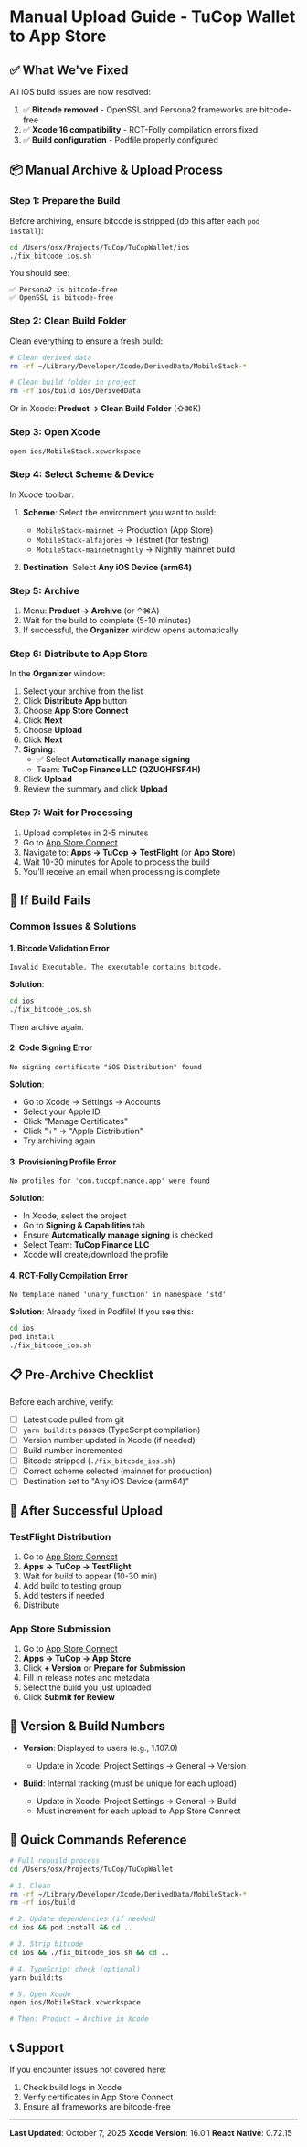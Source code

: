 # Manual Upload Guide - TuCop Wallet to App Store

## ✅ What We've Fixed

All iOS build issues are now resolved:

1. ✅ **Bitcode removed** - OpenSSL and Persona2 frameworks are bitcode-free
2. ✅ **Xcode 16 compatibility** - RCT-Folly compilation errors fixed
3. ✅ **Build configuration** - Podfile properly configured

## 📦 Manual Archive & Upload Process

### Step 1: Prepare the Build

Before archiving, ensure bitcode is stripped (do this after each `pod install`):

```bash
cd /Users/osx/Projects/TuCop/TuCopWallet/ios
./fix_bitcode_ios.sh
```

You should see:
```
✅ Persona2 is bitcode-free
✅ OpenSSL is bitcode-free
```

### Step 2: Clean Build Folder

Clean everything to ensure a fresh build:

```bash
# Clean derived data
rm -rf ~/Library/Developer/Xcode/DerivedData/MobileStack-*

# Clean build folder in project
rm -rf ios/build ios/DerivedData
```

Or in Xcode: **Product → Clean Build Folder** (⇧⌘K)

### Step 3: Open Xcode

```bash
open ios/MobileStack.xcworkspace
```

### Step 4: Select Scheme & Device

In Xcode toolbar:
1. **Scheme**: Select the environment you want to build:
   - `MobileStack-mainnet` → Production (App Store)
   - `MobileStack-alfajores` → Testnet (for testing)
   - `MobileStack-mainnetnightly` → Nightly mainnet build

2. **Destination**: Select **Any iOS Device (arm64)**

### Step 5: Archive

1. Menu: **Product → Archive** (or ⌃⌘A)
2. Wait for the build to complete (5-10 minutes)
3. If successful, the **Organizer** window opens automatically

### Step 6: Distribute to App Store

In the **Organizer** window:

1. Select your archive from the list
2. Click **Distribute App** button
3. Choose **App Store Connect**
4. Click **Next**
5. Choose **Upload**
6. Click **Next**
7. **Signing**:
   - ✅ Select **Automatically manage signing**
   - Team: **TuCop Finance LLC (QZUQHFSF4H)**
8. Click **Upload**
9. Review the summary and click **Upload**

### Step 7: Wait for Processing

1. Upload completes in 2-5 minutes
2. Go to [App Store Connect](https://appstoreconnect.apple.com)
3. Navigate to: **Apps → TuCop → TestFlight** (or **App Store**)
4. Wait 10-30 minutes for Apple to process the build
5. You'll receive an email when processing is complete

## 🔧 If Build Fails

### Common Issues & Solutions

#### 1. Bitcode Validation Error
```
Invalid Executable. The executable contains bitcode.
```

**Solution**:
```bash
cd ios
./fix_bitcode_ios.sh
```
Then archive again.

#### 2. Code Signing Error
```
No signing certificate "iOS Distribution" found
```

**Solution**:
- Go to Xcode → Settings → Accounts
- Select your Apple ID
- Click "Manage Certificates"
- Click "+" → "Apple Distribution"
- Try archiving again

#### 3. Provisioning Profile Error
```
No profiles for 'com.tucopfinance.app' were found
```

**Solution**:
- In Xcode, select the project
- Go to **Signing & Capabilities** tab
- Ensure **Automatically manage signing** is checked
- Select Team: **TuCop Finance LLC**
- Xcode will create/download the profile

#### 4. RCT-Folly Compilation Error
```
No template named 'unary_function' in namespace 'std'
```

**Solution**: Already fixed in Podfile! If you see this:
```bash
cd ios
pod install
./fix_bitcode_ios.sh
```

## 📋 Pre-Archive Checklist

Before each archive, verify:

- [ ] Latest code pulled from git
- [ ] `yarn build:ts` passes (TypeScript compilation)
- [ ] Version number updated in Xcode (if needed)
- [ ] Build number incremented
- [ ] Bitcode stripped (`./fix_bitcode_ios.sh`)
- [ ] Correct scheme selected (mainnet for production)
- [ ] Destination set to "Any iOS Device (arm64)"

## 🚀 After Successful Upload

### TestFlight Distribution

1. Go to [App Store Connect](https://appstoreconnect.apple.com)
2. **Apps → TuCop → TestFlight**
3. Wait for build to appear (10-30 min)
4. Add build to testing group
5. Add testers if needed
6. Distribute

### App Store Submission

1. Go to [App Store Connect](https://appstoreconnect.apple.com)
2. **Apps → TuCop → App Store**
3. Click **+ Version** or **Prepare for Submission**
4. Fill in release notes and metadata
5. Select the build you just uploaded
6. Click **Submit for Review**

## 📝 Version & Build Numbers

- **Version**: Displayed to users (e.g., 1.107.0)
  - Update in Xcode: Project Settings → General → Version

- **Build**: Internal tracking (must be unique for each upload)
  - Update in Xcode: Project Settings → General → Build
  - Must increment for each upload to App Store Connect

## 🔄 Quick Commands Reference

```bash
# Full rebuild process
cd /Users/osx/Projects/TuCop/TuCopWallet

# 1. Clean
rm -rf ~/Library/Developer/Xcode/DerivedData/MobileStack-*
rm -rf ios/build

# 2. Update dependencies (if needed)
cd ios && pod install && cd ..

# 3. Strip bitcode
cd ios && ./fix_bitcode_ios.sh && cd ..

# 4. TypeScript check (optional)
yarn build:ts

# 5. Open Xcode
open ios/MobileStack.xcworkspace

# Then: Product → Archive in Xcode
```

## 📞 Support

If you encounter issues not covered here:
1. Check build logs in Xcode
2. Verify certificates in App Store Connect
3. Ensure all frameworks are bitcode-free

---

**Last Updated**: October 7, 2025
**Xcode Version**: 16.0.1
**React Native**: 0.72.15

